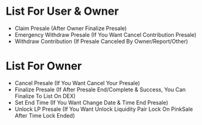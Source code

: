 # List For User & Owner
- Claim Presale (After Owner Finalize Presale)
- Emergency Withdraw Presale (If You Want Cancel Contribution Presale)
- Withdraw Contribution (If Presale Canceled By Owner/Report/Other)

# List For Owner
- Cancel Presale (If You Want Cancel Your Presale)
- Finalize Presale (If After Presale End/Complete & Success, You Can Finalize To List On DEX)
- Set End Time (If You Want Change Date & Time End Presale)
- Unlock LP Presale (If You Want Unlock Liquidity Pair Lock On PinkSale After Time Lock Ended) 

